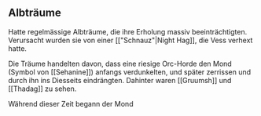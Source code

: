 ## Albträume

Hatte regelmässige Albträume, die ihre Erholung massiv beeinträchtigten. Verursacht wurden sie von einer [["Schnauz"|Night Hag]], die Vess verhext hatte.

Die Träume handelten davon, dass eine riesige Orc-Horde den Mond (Symbol von [[Sehanine]]) anfangs verdunkelten, und später zerrissen und durch ihn ins Diesseits eindrängten. Dahinter waren [[Gruumsh]] und [[Thadag]] zu sehen.

Während dieser Zeit begann der Mond